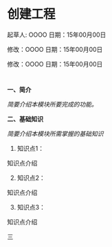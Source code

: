 #  创建工程


起草人: OOOO   日期：15年00月00日

修改：OOOO   日期：15年00月00日

修改：OOOO   日期：15年00月00日
# 

**一、简介**

*简要介绍本模块所要完成的功能。*

**二、基础知识**

*简要介绍本模块所需掌握的基础知识*
   
1. 知识点1：
    
知识点介绍

2. 知识点2：

知识点介绍


3. 知识点3：

知识点介绍


   

三